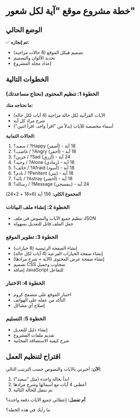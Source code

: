 # خطة مشروع موقع "آية لكل شعور"

## الوضع الحالي
✅ **تم إنجازه:**
- تصميم هيكل الموقع (8 حالات مزاجية)
- تحديد الألوان والتصميم
- إعداد مجلد المشروع

## الخطوات التالية

### الخطوة 1: تنظيم المحتوى (نحتاج مساعدتك)
**ما نحتاجه منك:**
- الآيات القرآنية لكل حالة مزاجية (4 آيات لكل حالة)
- شرح مراد كل آية
- أسماء مخصصة للآيات (بدلاً من "اقرأ واحد، اقرأ اثنين")

**الحالات الثمانية:**
1. سعيد؟ / ?Happy (أصفر) - 18 آية
2. غاضب؟ / ?Angry (أحمر) - 18 آية
3. حزين؟ / ?Sad (أزرق) - 24 آية
4. وحيد؟ / ?Alone (رمادي) - 18 آية
5. خائف؟ / ?Afraid (أسود) - 18 آية
6. نادم؟ / ?Penitent (بني) - 18 آية
7. تائه؟ / ?Astray (أخضر) - 18 آية
8. رسالة؟ / ?Message (بنفسجي) - 24 آية

**المجموع الكلي:** 156 آية (6×18 + 2×24)

### الخطوة 2: إنشاء ملف البيانات
- تنظيم جميع الآيات والنصوص في ملف JSON
- جعل الملف قابل للتعديل بسهولة

### الخطوة 3: تطوير الموقع
- إنشاء الصفحة الرئيسية (8 خيارات)
- إنشاء صفحة الخيارات الفرعية (4 آيات لكل حالة)
- إنشاء صفحة عرض المحتوى (الآية + شرح مرادها)
- تصميم CSS متجاوب وجميل
- إضافة JavaScript للتفاعل

### الخطوة 4: الاختبار
- اختبار الموقع على متصفح كروم
- التأكد من عمله على الهواتف
- إصلاح أي مشاكل

### الخطوة 5: التسليم
- إنشاء دليل للتعديل
- تقديم ملفات المشروع
- شرح كيفية الاستضافة المجانية

## اقتراح لتنظيم العمل

**الآن:** أخبرني بالآيات والنصوص حسب الترتيب التالي:
1. ابدأ بحالة واحدة (مثل "سعيد")
2. أعطني 4 آيات مع أسمائها وشرح مرادها
3. ثم ننتقل للحالة التالية

**أم تفضل:** إعطائي جميع الآيات دفعة واحدة؟

ما رأيك في هذه الخطة؟

